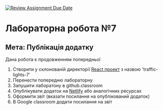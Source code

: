 [![Review Assignment Due Date](https://classroom.github.com/assets/deadline-readme-button-24ddc0f5d75046c5622901739e7c5dd533143b0c8e959d652212380cedb1ea36.svg)](https://classroom.github.com/a/DCoWEt7q)
# Лабораторна робота №7
## Мета: Публікація додатку

Дана робота є продовженням попередньої

1. Створити у склонованій директорії [React проект](https://reactjs.org/docs/create-a-new-react-app.html) з назвою 'traffic-lights-7'
1. Перенести попередню лабораторну 
1. Запушити лаборатону в github.classroom
1. Опублікувати додаток на [Netlify](https://www.netlify.com/) або аналогічних ресурсах
1. Оформити звіт (вказати посилання на опублікований додаток)
1. В Google classroom додати посилання на звіт
